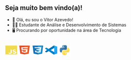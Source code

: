  ## Seja muito bem vindo(a)!
 
- 👋 Olá, eu sou o Vitor Azevedo!
- 👨‍🎓 Estudante de Análise e Desenvolvimento de Sistemas
- 🖥️ Procurando por oportunidade na área de Tecnologia
<div style="display: inline_block"><br>
  <img align="center" alt="Vitor-Js" height="30" width="40" src="https://raw.githubusercontent.com/devicons/devicon/master/icons/javascript/javascript-plain.svg">
  <img align="center" alt="Vitor-HTML" height="30" width="40" src="https://raw.githubusercontent.com/devicons/devicon/master/icons/html5/html5-original.svg">
  <img align="center" alt="Vitor-CSS" height="30" width="40" src="https://raw.githubusercontent.com/devicons/devicon/master/icons/css3/css3-original.svg">
  <img align="center" alt="Vitor-VScode" height="30" width="40" src="https://github.com/devicons/devicon/blob/master/icons/vscode/vscode-original.svg">
 <img align="center" alt="Vitor-VScode" height="40" width="40" src="https://github.com/devicons/devicon/blob/master/icons/python/python-original.svg">
</div>

 
